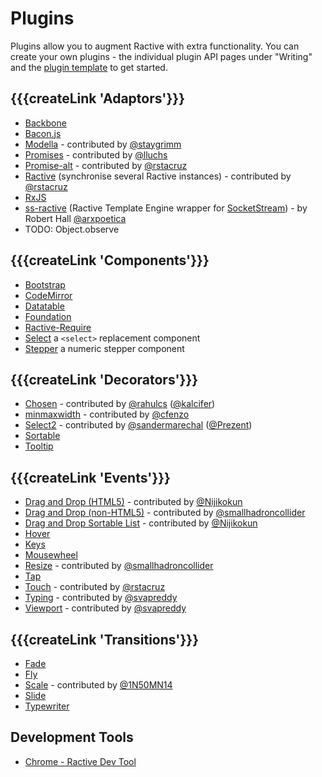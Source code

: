 # Plugins

Plugins allow you to augment Ractive with extra functionality. You can create your own plugins - the individual
plugin API pages under "Writing" and the [plugin template](https://github.com/RactiveJS/Plugin-template) to get started.

## {{{createLink 'Adaptors'}}}

* [Backbone](https://github.com/ractivejs/ractive-adaptors-backbone)
* [Bacon.js](http://ractivejs.github.io/ractive-adaptors-bacon/)
* [Modella](https://github.com/staygrimm/ractive-adaptors-modella) - contributed by [@staygrimm](https://github.com/staygrimm)
* [Promises](http://lluchs.github.io/Ractive-adaptors-Promise/) - contributed by [@lluchs](https://github.com/lluchs)
* [Promise-alt](https://github.com/rstacruz/ractive-promise-alt) - contributed by [@rstacruz](https://github.com/rstacruz)
* [Ractive](https://github.com/rstacruz/ractive-ractive) (synchronise several Ractive instances) - contributed by [@rstacruz](https://github.com/rstacruz)
* [RxJS](http://ractivejs.github.io/ractive-adaptors-rxjs/)
* [ss-ractive](https://github.com/arxpoetica/ss-ractive) (Ractive Template Engine wrapper for [SocketStream](https://github.com/socketstream/socketstream)) - by Robert Hall [@arxpoetica](https://github.com/arxpoetica)
* TODO: Object.observe

## {{{createLink 'Components'}}}

* [Bootstrap](http://dagnelies.github.io/ractive-bootstrap/)
* [CodeMirror](http://dagnelies.github.io/ractive-codemirror/)
* [Datatable](https://github.com/JonDum/ractive-datatable)
* [Foundation](http://ractive-foundation.github.io/ractive-foundation)
* [Ractive-Require](https://github.com/XavierBoubert/ractive-require)
* [Select](https://github.com/JonDum/ractive-select) a `<select>` replacement component
* [Stepper](https://github.com/JonDum/ractive-stepper) a numeric stepper component

## {{{createLink 'Decorators'}}}

* [Chosen](http://kalcifer.github.io/ractive-decorators-chosen/) - contributed by [@rahulcs](https://github.com/rahulcs) ([@kalcifer](https://github.com/kalcifer))
* [minmaxwidth](https://github.com/cfenzo/Ractive-decorators-minmaxwidth) - contributed by [@cfenzo](https://github.com/cfenzo)
* [Select2](http://prezent.github.io/ractive-decorators-select2/) - contributed by [@sandermarechal](https://github.com/sandermarechal) ([@Prezent](https://github.com/Prezent))
* [Sortable](http://ractivejs.github.io/Ractive-decorators-sortable/)
* [Tooltip](http://github.com/JonDum/ractive-tooltip)


## {{{createLink 'Events'}}}

* [Drag and Drop (HTML5)](https://github.com/Nijikokun/ractive.drag.drop.js) - contributed by [@Nijikokun](https://github.com/Nijikokun)
* [Drag and Drop (non-HTML5)](https://github.com/smallhadroncollider/ractive.events.drag) - contributed by [@smallhadroncollider](https://github.com/smallhadroncollider)
* [Drag and Drop Sortable List](https://github.com/Nijikokun/ractive.sortable.js) - contributed by [@Nijikokun](https://github.com/Nijikokun)
* [Hover](http://ractivejs.github.io/ractive-events-hover)
* [Keys](http://ractivejs.github.io/ractive-events-keys)
* [Mousewheel](http://ractivejs.github.io/ractive-events-mousewheel)
* [Resize](https://github.com/smallhadroncollider/ractive.events.resize) - contributed by [@smallhadroncollider](https://github.com/smallhadroncollider)
* [Tap](http://ractivejs.github.io/ractive-events-tap)
* [Touch](https://github.com/rstacruz/ractive-touch) - contributed by [@rstacruz](https://github.com/rstacruz/)
* [Typing](https://github.com/svapreddy/ractive-events-typing) - contributed by [@svapreddy](https://github.com/svapreddy)
* [Viewport](https://github.com/svapreddy/ractive-event-viewport) - contributed by [@svapreddy](https://github.com/svapreddy)


## {{{createLink 'Transitions'}}}

* [Fade](http://ractivejs.github.io/ractive-transitions-fade)
* [Fly](http://ractivejs.github.io/ractive-transitions-fly)
* [Scale](https://github.com/1N50MN14/Ractive-transitions-scale) - contributed by [@1N50MN14](https://github.com/1N50MN14)
* [Slide](http://ractivejs.github.io/ractive-transitions-slide)
* [Typewriter](http://ractivejs.github.io/ractive-transitions-typewriter)

## Development Tools

* [Chrome - Ractive Dev Tool](https://chrome.google.com/webstore/detail/ractive-dev-tool/mobaekclikghnakiffjacknpimanblii)


